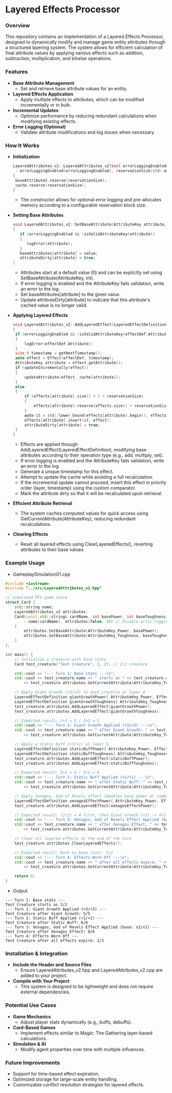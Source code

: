 # **Layered Effects Processor**


### **Overview**

This repository contains an implementation of a Layered Effects Processor, designed to dynamically modify and manage game entity attributes through a structured layering system. The system allows for efficient calculation of final attribute values by applying various effects such as addition, subtraction, multiplication, and bitwise operations.


### **Features**



* **Base Attribute Management**
    * Set and retrieve base attribute values for an entity.
* **Layered Effects Application**
    * Apply multiple effects to attributes, which can be modified incrementally or in bulk.
* **Incremental Updates**
    * Optimize performance by reducing redundant calculations when modifying existing effects.
* **Error Logging (Optional)**
    * Validate attribute modifications and log issues when necessary.


### **How It Works**


* **Initialization**
   ```cpp
   LayeredAttributes_v2::LayeredAttributes_v2(bool errorLoggingEnabled, size_t reservationSize)
   	: errorLoggingEnabled(errorLoggingEnabled), reservationSize(std::max(1ULL, reservationSize))
   {
   	baseAttributes.reserve(reservationSize);
   	cache.reserve(reservationSize);
   }
   ```
   * The constructor allows for optional error logging and pre-allocates memory according to a configurable reservation block size.
      
* **Setting Base Attributes**
   ```cpp
   void LayeredAttributes_v2::SetBaseAttribute(AttributeKey attribute, int value)
   {
      if (errorLoggingEnabled && !isValidAttributeKey(attribute))
      {
         logError(attribute);
      }
      baseAttributes[attribute] = value;
      attributeDirty[attribute] = true;
   }
   ```
   * Attributes start at a default value (0) and can be explicitly set using SetBaseAttribute(AttributeKey, int).
   * If error logging is enabled and the AttributeKey fails validation, write an error to the log.
   * Set baseAttributes[attribute] to the given value.
   * Update attributeDirty[attribute] to indicate that this attribute's cached value is no longer valid.
      
* **Applying Layered Effects**
   ```cpp
   void LayeredAttributes_v2::AddLayeredEffect(LayeredEffectDefinition effectDef)
   {
   	if (errorLoggingEnabled && !isValidAttributeKey(effectDef.Attribute))
   	{
   		logError(effectDef.Attribute);
   	}
   	size_t timestamp = getNextTimestamp();
   	auto effect = Effect(effectDef, timestamp);
   	AttributeKey attribute = effect.getAttribute();
   	if (updateIncrementally(effect))
   	{
   		updateAttribute(effect, cache[attribute]);
   	}
   	else
   	{
   		if (effects[attribute].size() + 1 > reservationSize)
   		{
   			effects[attribute].reserve(effects.size() + reservationSize);
   		}
   		auto it = std::lower_bound(effects[attribute].begin(), effects[attribute].end(), effect, EffectComparator());
   		effects[attribute].insert(it, effect);
   		attributeDirty[attribute] = true;
   	}
   }
   ```
    * Effects are applied through AddLayeredEffect(LayeredEffectDefinition), modifying base attributes according to their operation type (e.g., add, multiply, set).
    * If error logging is enabled and the AttributeKey fails validation, write an error to the log.
    * Generate a unique timestamp for this effect.
    * Attempt to update the cache while avoiding a full recalculation.
    * If the incremental update cannot proceed, insert this effect in priority order {layer, timestamp} using the custom comparator.
    * Mark the attribute dirty so that it will be recalculated upon retrieval.
 
      
* **Efficient Attribute Retrieval**
    * The system caches computed values for quick access using GetCurrentAttribute(AttributeKey), reducing redundant recalculations.
* **Clearing Effects**
    * Reset all layered effects using ClearLayeredEffects(), reverting attributes to their base values.


#### 


### **Example Usage**

* GameplaySimulation01.cpp
```cpp
#include <iostream>
#include "../src/LayeredAttributes_v2.hpp"

// Simulated MTG game state
struct Card {
    std::string name;
    LayeredAttributes_v2 attributes;
    Card(const std::string& cardName, int basePower, int baseToughness)
        : name(cardName), attributes(false, 10) // Disable error logging, reserve space for 10 effects
    {
        attributes.SetBaseAttribute(AttributeKey_Power, basePower);
        attributes.SetBaseAttribute(AttributeKey_Toughness, baseToughness);
    }
};

int main() {
    // Initialize a creature with base stats
    Card test_creature("Test Creature", 2, 2); // 2/2 creature

    std::cout << "--- Turn 1: Base stats ---\n";
    std::cout << test_creature.name << " starts as " << test_creature.attributes.GetCurrentAttribute(AttributeKey_Power) << "/"
        << test_creature.attributes.GetCurrentAttribute(AttributeKey_Toughness) << "\n";

    // Apply Giant Growth (+3/+3) to test_creature at layer 4
    LayeredEffectDefinition giantGrowthPower{ AttributeKey_Power, EffectOperation_Add, 3, 4 };
    LayeredEffectDefinition giantGrowthToughness{ AttributeKey_Toughness, EffectOperation_Add, 3, 4 };
    test_creature.attributes.AddLayeredEffect(giantGrowthPower);
    test_creature.attributes.AddLayeredEffect(giantGrowthToughness);

    // Expected result: 2+3 = 5 / 2+3 = 5
    std::cout << "--- Turn 1: Giant Growth Applied (+3/+3) ---\n";
    std::cout << test_creature.name << " after Giant Growth: " << test_creature.attributes.GetCurrentAttribute(AttributeKey_Power) << "/"
        << test_creature.attributes.GetCurrentAttribute(AttributeKey_Toughness) << "\n";

    // Apply a static buff (+1/+1) at layer 5
    LayeredEffectDefinition staticBuffPower{ AttributeKey_Power, EffectOperation_Add, 1, 5 };
    LayeredEffectDefinition staticBuffToughness{ AttributeKey_Toughness, EffectOperation_Add, 1, 5 };
    test_creature.attributes.AddLayeredEffect(staticBuffPower);
    test_creature.attributes.AddLayeredEffect(staticBuffToughness);

    // Expected result: 5+1 = 6 / 5+1 = 6
    std::cout << "--- Turn 2: Static Buff Applied (+1/+1) ---\n";
    std::cout << test_creature.name << " after Static Buff: " << test_creature.attributes.GetCurrentAttribute(AttributeKey_Power) << "/"
        << test_creature.attributes.GetCurrentAttribute(AttributeKey_Toughness) << "\n";

    // Apply Xenagos, God of Revels effect (doubles base power at combat) at layer 3
    LayeredEffectDefinition xenagosEffectPower{ AttributeKey_Power, EffectOperation_Multiply, 2, 3 };
    test_creature.attributes.AddLayeredEffect(xenagosEffectPower);

    // Expected result: (2*2) = 4 first, then Giant Growth (+3) -> 4+3 = 7, then Static Buff (+1) -> 7+1 = 8
    std::cout << "--- Turn 3: Xenagos, God of Revels Effect Applied (base: x2/x1) ---\n";
    std::cout << test_creature.name << " after Xenagos Effect: " << test_creature.attributes.GetCurrentAttribute(AttributeKey_Power) << "/"
        << test_creature.attributes.GetCurrentAttribute(AttributeKey_Toughness) << "\n";

    // Clear all layered effects at the end of the turn
    test_creature.attributes.ClearLayeredEffects();

    // Expected result: back to base stats: 2/2
    std::cout << "--- Turn 4: Effects Worn Off ---\n";
    std::cout << test_creature.name << " after all effects expire: " << test_creature.attributes.GetCurrentAttribute(AttributeKey_Power) << "/"
        << test_creature.attributes.GetCurrentAttribute(AttributeKey_Toughness) << "\n";

    return 0;
}
```

* Output
```
--- Turn 1: Base stats ---
Test Creature starts as 2/2
--- Turn 1: Giant Growth Applied (+3/+3) ---
Test Creature after Giant Growth: 5/5
--- Turn 2: Static Buff Applied (+1/+1) ---
Test Creature after Static Buff: 6/6
--- Turn 3: Xenagos, God of Revels Effect Applied (base: x2/x1) ---
Test Creature after Xenagos Effect: 8/6
--- Turn 4: Effects Worn Off ---
Test Creature after all effects expire: 2/2
```

### 


### **Installation & Integration**



* **Include the Header and Source Files**
    * Ensure LayeredAttributes_v2.hpp and LayeredAttributes_v2.cpp are added to your project.
* **Compile with Your Project**
    * This system is designed to be lightweight and does not require external dependencies.


### **Potential Use Cases**



* **Game Mechanics**
    * Adjust player stats dynamically (e.g., buffs, debuffs).
* **Card-Based Games**
    * Implement effects similar to Magic: The Gathering layer-based calculations.
* **Simulation & AI**
    * Modify agent properties over time with multiple influences.


### **Future Improvements**



* Support for time-based effect expiration.
* Optimized storage for large-scale entity handling.
* Customizable conflict resolution strategies for layered effects.
